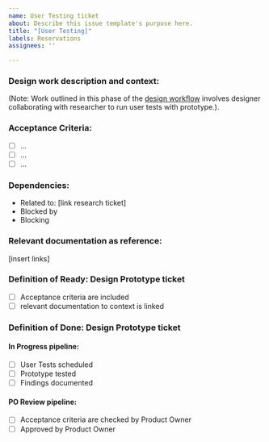 ```yaml
---
name: User Testing ticket
about: Describe this issue template's purpose here.
title: "[User Testing]"
labels: Reservations
assignees: ''

---
```


### Design work description and context:

(Note: Work outlined in this phase of the [design workflow](https://app.mural.co/t/bcparks2575/m/bcparks2575/1740009580466/581d5ec8e845cefd5dfab701fe51a23292eb742c) involves designer collaborating with researcher to run user tests with prototype.).


### Acceptance Criteria:
- [ ] ...
- [ ] ...
- [ ] ...

### Dependencies:
- Related to: [link research ticket]
- Blocked by
- Blocking

### Relevant documentation as reference:
[insert links]

### Definition of Ready: Design Prototype ticket

- [ ] Acceptance criteria are included
- [ ] relevant documentation to context is linked

### Definition of Done: Design Prototype ticket
#### In Progress pipeline:
- [ ] User Tests scheduled
- [ ] Prototype tested
- [ ] Findings documented
#### PO Review pipeline:
- [ ] Acceptance criteria are checked by Product Owner
- [ ] Approved by Product Owner
